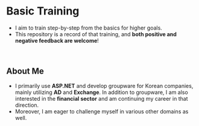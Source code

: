 # Basic Training
- I aim to train step-by-step from the basics for higher goals.
- This repository is a record of that training, and **both positive and negative feedback are welcome**!
  
<br/>

## About Me
- I primarily use **ASP.NET** and develop groupware for Korean companies, mainly utilizing **AD** and **Exchange**. In addition to groupware, I am also interested in the **financial sector** and am continuing my career in that direction. 
- Moreover, I am eager to challenge myself in various other domains as well.
